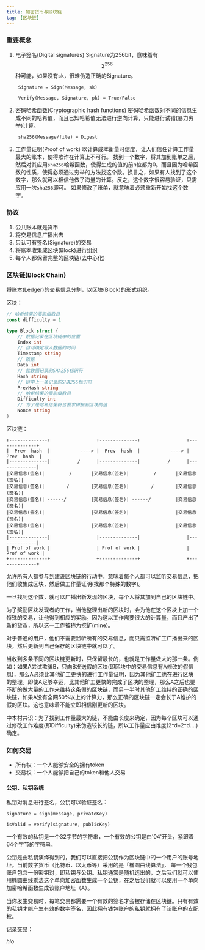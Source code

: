 ```yaml
---
title: 加密货币与区块链
tag: [区块链]
---
```


### 重要概念

1. 电子签名(Digital signatures)
    Signature为256bit，意味着有$$ 2^256 $$种可能，如果没有sk，很难伪造正确的Signature。

        Signature = Sign(Message, sk)

        Verify(Message, Signature, pk) = True/False

2. 密码哈希函数(Cryptographic hash functions)
    密码哈希函数对不同的信息生成不同的哈希值，而且已知哈希值无法进行逆向计算，只能进行试错(暴力穷举)计算。

        sha256(Message/file) = Digest

3. 工作量证明(Proof of work)
    以计算成本衡量可信度，让人们信任计算工作量最大的账本，使得欺诈在计算上不可行。
    找到一个数字，将其加到账单之后，然后对其应用`sha256`哈希函数，使得生成的值的前n位都为0。而且因为哈希函数的性质，使得必须通过穷举的方法找这个数。换言之，如果有人找到了这个数字，那么就可以相信他做了海量的计算。反之，这个数字很容易验证，只需应用一次`sha256`即可。
    如果修改了账单，就意味着必须重新开始找这个数字。

### 协议

1. 公共账本就是货币
2. 将交易信息广播出去
3. 只认可有签名(Signature)的交易
4. 将账本收集成区块(Block)进行组织
5. 每个人都保留完整的区块链(去中心化)

### 区块链(Block Chain)

将账本(Ledger)的交易信息分割，以区块(Block)的形式组织。

区块：

``` go
// 哈希结果的零前缀数目
const difficulty = 1

type Block struct {
    // 数据记录在区块链中的位置
    Index int
    // 自动确定写入数据的时间
    Timestamp string
    // 数据
    Data int
    // 此数据记录的SHA256标识符
    Hash string
    // 链中上一条记录的SHA256标识符
    PrevHash string
    // 哈希结果的零前缀数目
    Difficulty int
    // 为了是哈希结果符合要求拼接到区块的值
    Nonce string
}
```

区块链：

    +--------------+                 +--------------+                 +--------------+
    |  Prev  hash  |           ----> |  Prev  hash  |           ----> |  Prev  hash  |
    |--------------|          /      |--------------|          /      |--------------|
    |交易信息(签名)|         /       |交易信息(签名)|         /       |交易信息(签名)|
    |交易信息(签名)|        /        |交易信息(签名)|        /        |交易信息(签名)|
    |交易信息(签名)| ------/         |交易信息(签名)| ------/         |交易信息(签名)|
    |交易信息(签名)|                 |交易信息(签名)|                 |交易信息(签名)|
    |交易信息(签名)|                 |交易信息(签名)|                 |交易信息(签名)|
    |--------------|                 |--------------|                 |--------------|
    | Prof of work |                 | Prof of work |                 | Prof of work |
    +--------------+                 +--------------+                 +--------------+

允许所有人都参与到建设区块链的行动中，意味着每个人都可以监听交易信息，把他们收集成区块，然后做工作量证明(找那个特殊的数字)。

一旦找到这个数，就可以广播出新发现的区块，每个人将其加到自己的区块链中。

为了奖励区块发现者的工作，当他整理出新的区块时，会为他在这个区块上加一个特殊的交易，让他得到相应的奖励。因为这以工作需要很大的计算量，而且产出了新的货币，所以这一工作被称为挖矿(mine)。

对于普通的用户，他们不需要监听所有的交易信息，而只需监听矿工广播出来的区块，然后更新到自己保存的区块链中就可以了。

当收到多条不同的区块链更新时，只保留最长的，也就是工作量做大的那一条。例如：如果A尝试欺骗B，只向B发送假的区块(即区块中的交易信息有A修改的假信息)，那么A必须比其他矿工更快的进行工作量证明，因为其他矿工也在进行区块的整理。即使A足够幸运，比其他矿工更快的完成了区块的整理，那么A之后也要不断的做大量的工作来维持这条假的区块链，而另一半时其他矿工维持的正确的区块链，如果A没有全网50%以上的计算力，那么正确的区块链一定会长于A维护的假的区块。这也意味着不能立即相信刚更新的区块。

中本村共识：为了找到工作量最大的链，不能由长度来确定，因为每个区块可以通过修改工作难度(即Difficulty)来伪造较长的链，所以工作量应由难度(2^d+2^d....)确定。

### 如何交易

* 所有权：一个人能够安全的拥有token
* 交易权：一个人能够把自己的token和他人交易

#### 公钥、私钥系统

私钥对消息进行签名，公钥可以验证签名：

    signature = sign(message, privateKey)

    isValid = verify(signature, publicKey)

一个有效的私钥是一个32字节的字符串，一个有效的公钥是由'04'开头，紧跟着64个字节的字符串。

公钥是由私钥演绎得到的，我们可以直接把公钥作为区块链中的一个用户的账号地址。当前数字货币（比特币、以太币等）采用的是「椭圆曲线算法」，
每一个钱包账户包含一份密钥对，即私钥与公钥。私钥通常是随机选出的，之后我们就可以使用椭圆曲线乘法这个单向加密函数生成一个公钥，在之后我们就可以使用一个单向加密哈希函数生成该账户地址（A）。

当你发生交易时，每笔交易都需要一个有效的签名才会被存储在区块链。只有有效的私钥才能产生有效的数字签名，因此拥有钱包账户的私钥就拥有了该账户的支配权。

记录交易：

*hlo*
